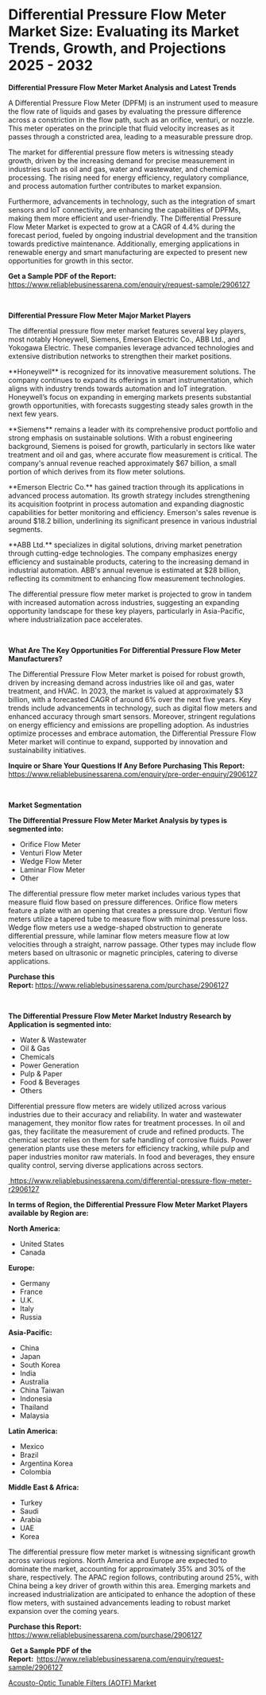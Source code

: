 <p><h1>Differential Pressure Flow Meter Market Size: Evaluating its Market Trends, Growth, and Projections 2025 - 2032</h1></p><p><strong>Differential Pressure Flow Meter Market Analysis and Latest Trends</strong></p>
<p><p>A Differential Pressure Flow Meter (DPFM) is an instrument used to measure the flow rate of liquids and gases by evaluating the pressure difference across a constriction in the flow path, such as an orifice, venturi, or nozzle. This meter operates on the principle that fluid velocity increases as it passes through a constricted area, leading to a measurable pressure drop. </p><p>The market for differential pressure flow meters is witnessing steady growth, driven by the increasing demand for precise measurement in industries such as oil and gas, water and wastewater, and chemical processing. The rising need for energy efficiency, regulatory compliance, and process automation further contributes to market expansion. </p><p>Furthermore, advancements in technology, such as the integration of smart sensors and IoT connectivity, are enhancing the capabilities of DPFMs, making them more efficient and user-friendly. The Differential Pressure Flow Meter Market is expected to grow at a CAGR of 4.4% during the forecast period, fueled by ongoing industrial development and the transition towards predictive maintenance. Additionally, emerging applications in renewable energy and smart manufacturing are expected to present new opportunities for growth in this sector.</p></p>
<p><strong>Get a Sample PDF of the Report:&nbsp;</strong> <a href="https://www.reliablebusinessarena.com/enquiry/request-sample/2906127?utm_campaign=2485&utm_medium=2&utm_source=Github&utm_content=ia&utm_term=12032025&utm_id=differential-pressure-flow-meter">https://www.reliablebusinessarena.com/enquiry/request-sample/2906127</a></p>
<p>&nbsp;</p>
<p><strong>Differential Pressure Flow Meter Major Market Players</strong></p>
<p><p>The differential pressure flow meter market features several key players, most notably Honeywell, Siemens, Emerson Electric Co., ABB Ltd., and Yokogawa Electric. These companies leverage advanced technologies and extensive distribution networks to strengthen their market positions.</p><p>**Honeywell** is recognized for its innovative measurement solutions. The company continues to expand its offerings in smart instrumentation, which aligns with industry trends towards automation and IoT integration. Honeywell’s focus on expanding in emerging markets presents substantial growth opportunities, with forecasts suggesting steady sales growth in the next few years.</p><p>**Siemens** remains a leader with its comprehensive product portfolio and strong emphasis on sustainable solutions. With a robust engineering background, Siemens is poised for growth, particularly in sectors like water treatment and oil and gas, where accurate flow measurement is critical. The company's annual revenue reached approximately $67 billion, a small portion of which derives from its flow meter solutions.</p><p>**Emerson Electric Co.** has gained traction through its applications in advanced process automation. Its growth strategy includes strengthening its acquisition footprint in process automation and expanding diagnostic capabilities for better monitoring and efficiency. Emerson's sales revenue is around $18.2 billion, underlining its significant presence in various industrial segments.</p><p>**ABB Ltd.** specializes in digital solutions, driving market penetration through cutting-edge technologies. The company emphasizes energy efficiency and sustainable products, catering to the increasing demand in industrial automation. ABB's annual revenue is estimated at $28 billion, reflecting its commitment to enhancing flow measurement technologies.</p><p>The differential pressure flow meter market is projected to grow in tandem with increased automation across industries, suggesting an expanding opportunity landscape for these key players, particularly in Asia-Pacific, where industrialization pace accelerates.</p></p>
<p>&nbsp;</p>
<p><strong>What Are The Key Opportunities For Differential Pressure Flow Meter Manufacturers?</strong></p>
<p><p>The Differential Pressure Flow Meter market is poised for robust growth, driven by increasing demand across industries like oil and gas, water treatment, and HVAC. In 2023, the market is valued at approximately $3 billion, with a forecasted CAGR of around 6% over the next five years. Key trends include advancements in technology, such as digital flow meters and enhanced accuracy through smart sensors. Moreover, stringent regulations on energy efficiency and emissions are propelling adoption. As industries optimize processes and embrace automation, the Differential Pressure Flow Meter market will continue to expand, supported by innovation and sustainability initiatives.</p></p>
<p><strong>Inquire or Share Your Questions If Any Before Purchasing This Report:</strong> <a href="https://www.reliablebusinessarena.com/enquiry/pre-order-enquiry/2906127?utm_campaign=2485&utm_medium=2&utm_source=Github&utm_content=ia&utm_term=12032025&utm_id=differential-pressure-flow-meter">https://www.reliablebusinessarena.com/enquiry/pre-order-enquiry/2906127</a></p>
<p>&nbsp;</p>
<p><strong>Market Segmentation</strong></p>
<p><strong>The Differential Pressure Flow Meter Market Analysis by types is segmented into:</strong></p>
<p><ul><li>Orifice Flow Meter</li><li>Venturi Flow Meter</li><li>Wedge Flow Meter</li><li>Laminar Flow Meter</li><li>Other</li></ul></p>
<p><p>The differential pressure flow meter market includes various types that measure fluid flow based on pressure differences. Orifice flow meters feature a plate with an opening that creates a pressure drop. Venturi flow meters utilize a tapered tube to measure flow with minimal pressure loss. Wedge flow meters use a wedge-shaped obstruction to generate differential pressure, while laminar flow meters measure flow at low velocities through a straight, narrow passage. Other types may include flow meters based on ultrasonic or magnetic principles, catering to diverse applications.</p></p>
<p><strong>Purchase this Report:&nbsp;</strong><a href="https://www.reliablebusinessarena.com/purchase/2906127?utm_campaign=2485&utm_medium=2&utm_source=Github&utm_content=ia&utm_term=12032025&utm_id=differential-pressure-flow-meter">https://www.reliablebusinessarena.com/purchase/2906127</a></p>
<p>&nbsp;</p>
<p><strong>The Differential Pressure Flow Meter Market Industry Research by Application is segmented into:</strong></p>
<p><ul><li>Water & Wastewater</li><li>Oil & Gas</li><li>Chemicals</li><li>Power Generation</li><li>Pulp & Paper</li><li>Food & Beverages</li><li>Others</li></ul></p>
<p><p>Differential pressure flow meters are widely utilized across various industries due to their accuracy and reliability. In water and wastewater management, they monitor flow rates for treatment processes. In oil and gas, they facilitate the measurement of crude and refined products. The chemical sector relies on them for safe handling of corrosive fluids. Power generation plants use these meters for efficiency tracking, while pulp and paper industries monitor raw materials. In food and beverages, they ensure quality control, serving diverse applications across sectors.</p></p>
<p><a href="https://www.reliablebusinessarena.com/differential-pressure-flow-meter-r2906127?utm_campaign=2485&utm_medium=2&utm_source=Github&utm_content=ia&utm_term=12032025&utm_id=differential-pressure-flow-meter">&nbsp;https://www.reliablebusinessarena.com/differential-pressure-flow-meter-r2906127</a></p>
<p><strong>In terms of Region, the Differential Pressure Flow Meter Market Players available by Region are:</strong></p>
<p>
    <p> <strong> North America: </strong>
        <ul>
            <li>United States</li>
            <li>Canada</li>
        </ul>
        </p> 
    <p> <strong> Europe: </strong>
        <ul>
            <li>Germany</li>
            <li>France</li>
            <li>U.K.</li>
            <li>Italy</li>
            <li>Russia</li>
        </ul>
        </p> 
    <p> <strong> Asia-Pacific: </strong>
        <ul>
            <li>China</li>
            <li>Japan</li>
            <li>South Korea</li>
            <li>India</li>
            <li>Australia</li>
            <li>China Taiwan</li>
            <li>Indonesia</li>
            <li>Thailand</li>
            <li>Malaysia</li>
        </ul>
        </p> 
    <p> <strong> Latin America: </strong>
        <ul>
            <li>Mexico</li>
            <li>Brazil</li>
            <li>Argentina Korea</li>
            <li>Colombia</li>
        </ul>
        </p> 
    <p> <strong> Middle East & Africa: </strong>
        <ul>
            <li>Turkey</li>
            <li>Saudi</li>
            <li>Arabia</li>
            <li>UAE</li>
            <li>Korea</li>
        </ul>
    </p>
    </p>
<p><p>The differential pressure flow meter market is witnessing significant growth across various regions. North America and Europe are expected to dominate the market, accounting for approximately 35% and 30% of the share, respectively. The APAC region follows, contributing around 25%, with China being a key driver of growth within this area. Emerging markets and increased industrialization are anticipated to enhance the adoption of these flow meters, with sustained advancements leading to robust market expansion over the coming years.</p></p>
<p><strong>Purchase this Report: </strong><a href="https://www.reliablebusinessarena.com/purchase/2906127?utm_campaign=2485&utm_medium=2&utm_source=Github&utm_content=ia&utm_term=12032025&utm_id=differential-pressure-flow-meter">https://www.reliablebusinessarena.com/purchase/2906127</a></p>
<p>&nbsp;<strong>Get a Sample PDF of the Report:&nbsp;&nbsp;</strong><a href="https://www.reliablebusinessarena.com/enquiry/request-sample/2906127?utm_campaign=2485&utm_medium=2&utm_source=Github&utm_content=ia&utm_term=12032025&utm_id=differential-pressure-flow-meter">https://www.reliablebusinessarena.com/enquiry/request-sample/2906127</a></p>
<p><strong></strong></p>
<p><p><a href="https://github.com/mronmizoe/Market-Research-Report-List-1/blob/main/acousto-optic-tunable-filters-aotf-market.md?utm_campaign=2485&utm_medium=2&utm_source=Github&utm_content=ia&utm_term=12032025&utm_id=differential-pressure-flow-meter">Acousto-Optic Tunable Filters (AOTF) Market</a></p></p>